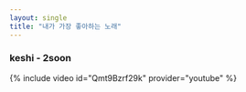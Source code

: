 ```yaml
---
layout: single
title: "내가 가장 좋아하는 노래"
---
```

### keshi - 2soon

{% include video id="Qmt9Bzrf29k" provider="youtube" %}
